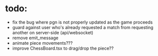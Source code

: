 # todo:

- fix the bug where pgn is not properly updated as the game proceeds
- guard against user who's already requested a match from requesting another on server-side (api/websocket)
- remove emit_message
- animate piece movements???
- improve ChessBoard.tsx to drag/drop the piece??
